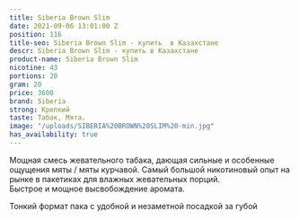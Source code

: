 ```yaml
---
title: Siberia Brown Slim
date: 2021-09-06 13:01:00 Z
position: 116
title-seo: Siberia Brown Slim - купить  в Казахстане
descr: Siberia Brown Slim - купить в Казахстане
product-name: Siberia Brown Slim
nicotine: 43
portions: 20
gram: 20
price: 3600
brand: Siberia
strong: Крепкий
taste: Табак, Мята.
image: "/uploads/SIBERIA%20BROWN%20SLIM%20-min.jpg"
has_availability: true
---
```


Мощная смесь жевательного табака, дающая сильные и особенные ощущения мяты / мяты курчавой.
Самый большой никотиновый опыт на рынке в пакетиках для влажных жевательных порций.  
Быстрое и мощное высвобождение аромата.

 Тонкий формат пака с удобной и незаметной посадкой за губой